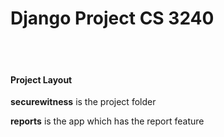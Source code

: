 # Django Project CS 3240
<br><br>
#### Project Layout

**securewitness** is the project folder 

**reports** is the app which has the report feature
